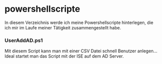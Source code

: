 # powershellscripte
In diesem Verzeichnis werde ich meine Powershellscripte hinterlegen, die ich mir im Laufe meiner Tätigkeit zusammengestellt habe.

### UserAddAD.ps1
Mit diesem Script kann man mit einer CSV Datei schnell Benutzer anlegen...
Ideal startet man das Script mit der ISE auf dem AD Server.
